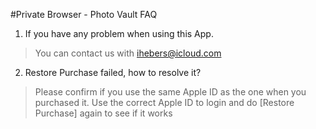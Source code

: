 #Private Browser - Photo Vault FAQ

1. If you have any problem when using this App.

> You can contact us with ihebers@icloud.com

2. Restore Purchase failed, how to resolve it?
> Please confirm if you use the same Apple ID as the one when you purchased it. Use the correct Apple ID to login and do [Restore Purchase] again to see if it works
